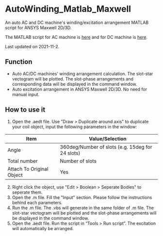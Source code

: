 # AutoWinding_Matlab_Maxwell
An auto AC and DC machine's winding/excitation arrangement MATLAB script for ANSYS Maxwell 2D/3D.

The MATLAB script for AC machine is [here](https://github.com/jiangmy97/AutoWinding_Matlab_Maxwell/blob/main/AutoWindingAC.m) and for DC machine is [here](https://github.com/jiangmy97/AutoWinding_Matlab_Maxwell/blob/main/AutoWindingDC.m).  

Last updated on 2021-11-2.

## Function
* Auto AC/DC machines' winding arrangement calculation. The slot-star vectogram will be plotted. The slot-phase arrangements and corresponding data will be displayed in the command window. 
* Auto excitation arrangement in ANSYS Maxwell 2D/3D. No need for manual input.

## How to use it
1.	Open the .aedt file. Use "Draw > Duplicate around axis" to duplicate your coil object, input the following parameters in the window:

Item | Value/Selection
------------ | -------------
Angle | 360deg/Number of slots (e.g. 15deg for 24 slots)
Total number | Number of slots
Attach To Original Object | Yes

2.  Right click the object, use "Edit > Boolean > Seperate Bodies" to seperate them.
3.	Open the .m file. Fill the "Input" section. Please follow the instructions behind each parameters.
4.	Run the .m file. The .vbs will generate in the same folder of .m file. The slot-star vectogram will be plotted and the slot-phase arrangements will be displayed in the command window.
5.	Open the .aedt file. Run the script in “Tools > Run script”. The excitation will automatically be arranged.

